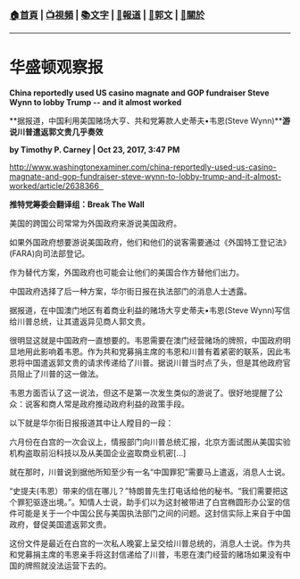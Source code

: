 ###  [:house:首頁](https://github.com/ourhimalayas/home) | [:tv:視頻](https://github.com/ourhimalayas/videos) | [:books:文字](https://github.com/ourhimalayas/txt) | [:newspaper:報道](https://github.com/ourhimalayas/news) | [:eagle:郭文](https://github.com/ourhimalayas/guomedia) | [:pray:關於](https://github.com/ourhimalayas/home/tree/master/about)
---
# **华盛顿观察报**

**China reportedly used US casino magnate and GOP fundraiser Steve Wynn to lobby Trump -- and it almost worked**

**据报道，中国利用美国赌场大亨、共和党筹款人史蒂夫•韦恩(Steve Wynn)****游说川普遣返郭文贵几乎奏效**



**by Timothy P. Carney | Oct 23, 2017, 3:47 PM**

[http://www.washingtonexaminer.com/china-reportedly-used-us-casino-magnate-and-gop-fundraiser-steve-wynn-to-lobby-trump-and-it-almost-worked/article/2638366  ](http://www.washingtonexaminer.com/china-reportedly-used-us-casino-magnate-and-gop-fundraiser-steve-wynn-to-lobby-trump-and-it-almost-worked/article/2638366)





**推特党筹委会翻译组：Break The Wall**



美国的跨国公司常常为外国政府来游说美国政府。



如果外国政府想要游说美国政府，他们和他们的说客需要通过《外国特工登记法》(FARA)向司法部登记。



作为替代方案，外国政府也可能会让他们的美国合作方替他们出力。



中国政府选择了后一种方案，华尔街日报在执法部门的消息人士透露。



据报道，在中国澳门地区有着商业利益的赌场大亨史蒂夫•韦恩(Steve Wynn)写信给川普总统，让其遣返异见商人郭文贵。



很明显这就是中国政府一直想要的。韦恩需要在澳门经营赌场的牌照，中国政府明显地用此影响着韦恩。作为共和党募捐主席的韦恩和川普有着紧密的联系，因此韦恩将中国遣返郭文贵的请求传递给了川普。据说川普当时点了头，但是其他政府官员阻止了川普的这一做法。



韦恩方面否认了这一说法，但这不是第一次发生类似的游说了。很好地提醒了公众：说客和商人常是政府推动政府利益的政策手段。



以下就是华尔街日报报道其中让人瞠目的一段：



六月份在白宫的一次会议上，情报部门向川普总统汇报，北京方面试图从美国实验机构盗取前沿科技以及从美国企业盗取商业机密[...]

就在那时，川普说到据他所知至少有一名“中国罪犯”需要马上遣返，消息人士说。

“史提夫(韦恩）带来的信在哪儿？”特朗普先生打电话给他的秘书。“我们需要把这个罪犯驱逐出境。”。知情人士说，助手们以为这封被带进了白宫椭圆形办公室的信件可能是关于一个中国公民与美国执法部门之间的问题。这封信实际上来自于中国政府，督促美国遣返郭文贵。

这份文件是最近在白宫的一次私人晚宴上呈交给川普总统的，消息人士说。作为共和党募捐主席的韦恩亲手将这封信递给了川普，韦恩在澳门经营的赌场如果没有中国的牌照就没法运营下去的。
<u></u><sub></sub><sup></sup><strike></strike>